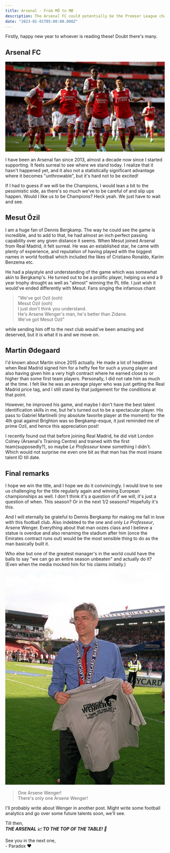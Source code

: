 ```yaml
---
title: Arsenal - From MÖ to MØ
description: The Arsenal FC could potentially be the Premier League champions of 2022/2023 season, and it's exciting.
date: "2023-01-01T05:00:00.000Z"
---
```


Firstly, happy new year to whoever is reading these! Doubt there's many.

## Arsenal FC

![The New Era](../../../../assets/arsenal-2022-2023.jpg)

I have been an Arsenal fan since 2013, almost a decade now since I started supporting. It feels surreal to see where we stand today. I realize that it hasn't happened yet, and it also not a statistically significant advantage where it becomes "unthrowable", but it's hard not to be excited!

If I had to guess if we will be the Champions, I would lean a bit to the pessimistic side, as there's so much we've to be careful of and slip ups happen. Would I like us to be Champions? Heck yeah. We just have to wait and see.

## Mesut Özil

I am a huge fan of Dennis Bergkamp. The way he could see the game is incredible, and to add to that, he had almost an inch perfect passing capability over any given distance it seems. When Mesut joined Arsenal from Real Madrid, it felt surreal. He was an established star, he came with plenty of experience, and reputation of having played with the biggest names in world football which included the likes of Cristiano Ronaldo, Karim Benzema etc.

He had a playstyle and understanding of the game which was somewhat akin to Bergkamp's. He turned out to be a prolific player, helping us end a 9 year trophy drought as well as "almost" winning the PL title.
I just wish it would've ended differently with Mesut. Fans singing the infamous chant
>"We've got Ozil (ooh)<br/>
> Mesut Ozil (ooh)<br/>
> I just don't think you understand.<br/>
> He's Arsene Wenger's man, he's better than Zidane.<br/>
> We've got Mesut Ozil"

while sending him off to the next club would've been amazing and deserved, but it is what it is and we move on.

## Martin Ødegaard

I'd known about Martin since 2015 actually. He made a lot of headlines when Real Madrid signed him for a hefty fee for such a young player and also having given him a very high contract where he earned close to or higher than some first team players. Personally, I did not rate him as much at the time. I felt like he was an average player who was just getting the Real Madrid price tag, and I still stand by that judgement for the conditions at that point.

However, he improved his game, and maybe I don't have the best talent identification skills in me, but he's turned out to be a spectacular player. His pass to Gabriel Martinelli (my absolute favorite player at the moment) for the 4th goal against Brighton was so Bergkamp-esque, it just reminded me of prime Ozil, and hence this appreciation post!

I recently found out that before joining Real Madrid, he did visit London Colney (Arsenal's Training Centre) and trained with the first team(supposedly?), so maybe *Le Professeur* knew something I didn't. Which would not surprise me even one bit as that man has the most insane talent ID till date.

## Final remarks

I hope we win the title, and I hope we do it convincingly. I would love to see us challenging for the title regularly again and winning European championships as well. I don't think it's a question of if we will, it's just a question of when. This season? Or in the next 1/2 seasons? Hopefully it's this.

And I will eternally be grateful to Dennis Bergkamp for making me fall in love with this football club. Also indebted to the one and only *Le Professeur*, Arsene Wenger. Everything about that man oozes class and I believe a statue is overdue and also renaming the stadium after him (once the Emirates contract runs out) would be the most sensible thing to do as the man basically built it.

Who else but one of the greatest manager's in the world could have the balls to say "we can go an entire season unbeaten" and actually do it? (Even when the media mocked him for his claims initially.)

![Comical Wenger? Nope, just a genius.](../../../../assets/arsene-wenger-comical-wenger.jpg)

> One Arsene Wenger!<br/>
> There's only one Arsene Wenger!<br/>

I'll probably write about Wenger in another post. Might write some football analytics and go over some future talents soon, we'll see.

Till then,<br/>
***THE ARSENAL 📈 TO THE TOP OF THE TABLE! 🚀***

See you in the next one,<br />
\- Paradox ❤️